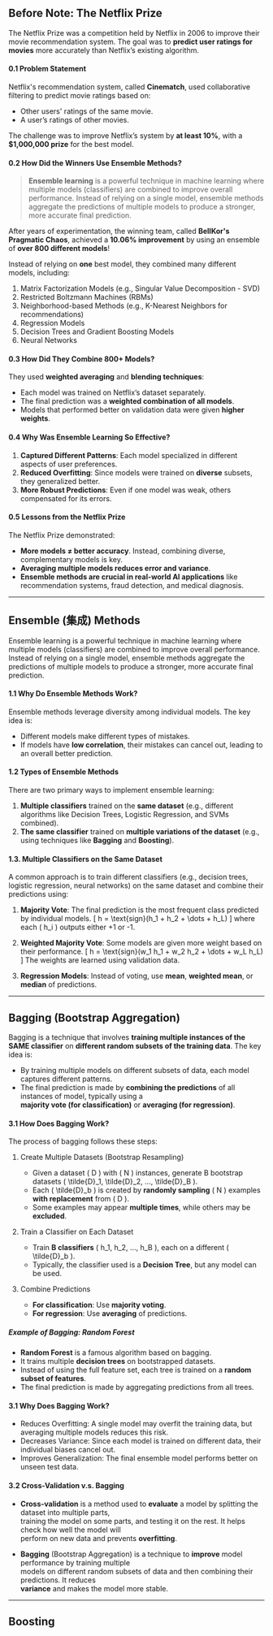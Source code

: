 ## Before Note: The Netflix Prize

The Netflix Prize was a competition held by Netflix in 2006 to improve their movie recommendation system. The goal was to **predict user ratings for movies** more accurately than Netflix’s existing algorithm.

#### 0.1 Problem Statement

Netflix's recommendation system, called **Cinematch**, used collaborative filtering to predict movie ratings based on:

- Other users' ratings of the same movie.
- A user’s ratings of other movies.

The challenge was to improve Netflix’s system by **at least 10%**, with a **$1,000,000 prize** for the best model.

#### 0.2 How Did the Winners Use Ensemble Methods?

> **Ensemble learning** is a powerful technique in machine learning where multiple models (classifiers) are combined to improve overall performance. Instead of relying on a single model, ensemble methods aggregate the predictions of multiple models to produce a stronger, more accurate final prediction.

After years of experimentation, the winning team, called **BellKor's Pragmatic Chaos**, achieved a **10.06% improvement** by using an ensemble of **over 800 different models**!

Instead of relying on **one** best model, they combined many different models, including:

1. Matrix Factorization Models (e.g., Singular Value Decomposition - SVD)
2. Restricted Boltzmann Machines (RBMs)
3. Neighborhood-based Methods (e.g., K-Nearest Neighbors for recommendations)
4. Regression Models
5. Decision Trees and Gradient Boosting Models
6. Neural Networks

#### 0.3 How Did They Combine 800+ Models?

They used **weighted averaging** and **blending techniques**:

- Each model was trained on Netflix’s dataset separately.
- The final prediction was a **weighted combination of all models**.
- Models that performed better on validation data were given **higher weights**.

#### 0.4 Why Was Ensemble Learning So Effective?

1. **Captured Different Patterns**: Each model specialized in different aspects of user preferences.
2. **Reduced Overfitting**: Since models were trained on **diverse** subsets, they generalized better.
3. **More Robust Predictions**: Even if one model was weak, others compensated for its errors.

#### 0.5 Lessons from the Netflix Prize

The Netflix Prize demonstrated:

- **More models ≠ better accuracy**. Instead, combining diverse, complementary models is key.
- **Averaging multiple models reduces error and variance**.
- **Ensemble methods are crucial in real-world AI applications** like recommendation systems, fraud detection, and medical diagnosis.

---

## Ensemble (集成) Methods

Ensemble learning is a powerful technique in machine learning where multiple models (classifiers) are combined to improve overall performance. Instead of relying on a single model, ensemble methods aggregate the predictions of multiple models to produce a stronger, more accurate final prediction.

#### 1.1 Why Do Ensemble Methods Work?

Ensemble methods leverage diversity among individual models. The key idea is:

- Different models make different types of mistakes.
- If models have **low correlation**, their mistakes can cancel out, leading to an overall better prediction.

#### 1.2 Types of Ensemble Methods

There are two primary ways to implement ensemble learning:

1. **Multiple classifiers** trained on the **same dataset** (e.g., different algorithms like Decision Trees, Logistic Regression, and SVMs combined).
2. **The same classifier** trained on **multiple variations of the dataset** (e.g., using techniques like **Bagging** and **Boosting**).

#### 1.3. Multiple Classifiers on the Same Dataset

A common approach is to train different classifiers (e.g., decision trees, logistic regression, neural networks) on the same dataset and combine their predictions using:

1. **Majority Vote**: The final prediction is the most frequent class predicted by individual models.
   \[
   h = \text{sign}(h_1 + h_2 + \dots + h_L)
   \]
   where each \( h_i \) outputs either +1 or -1.

2. **Weighted Majority Vote**: Some models are given more weight based on their performance.
   \[
   h = \text{sign}(w_1 h_1 + w_2 h_2 + \dots + w_L h_L)
   \]
   The weights are learned using validation data.

3. **Regression Models**: Instead of voting, use **mean**, **weighted mean**, or **median** of predictions.

---

## Bagging (Bootstrap Aggregation)

Bagging is a technique that involves **training multiple instances of the SAME classifier** on **different random subsets of the training data**. The key idea is:

- By training multiple models on different subsets of data, each model captures different patterns.
- The final prediction is made by **combining the predictions** of all instances of model, typically using a  
  **majority vote (for classification)** or **averaging (for regression)**.

#### 3.1 How Does Bagging Work?

The process of bagging follows these steps:

1. Create Multiple Datasets (Bootstrap Resampling)
   - Given a dataset \( D \) with \( N \) instances, generate B bootstrap datasets \( \tilde{D}_1, \tilde{D}_2, ..., \tilde{D}_B \).
   - Each \( \tilde{D}_b \) is created by **randomly sampling** \( N \) examples **with replacement** from \( D \).
   - Some examples may appear **multiple times**, while others may be **excluded**.

2. Train a Classifier on Each Dataset
   - Train **B classifiers** \( h_1, h_2, ..., h_B \), each on a different \( \tilde{D}_b \).
   - Typically, the classifier used is a **Decision Tree**, but any model can be used.

3. Combine Predictions
   - **For classification**: Use **majority voting**.
   - **For regression**: Use **averaging** of predictions.

##### Example of Bagging: Random Forest

- **Random Forest** is a famous algorithm based on bagging.
- It trains multiple **decision trees** on bootstrapped datasets.
- Instead of using the full feature set, each tree is trained on a **random subset of features**.
- The final prediction is made by aggregating predictions from all trees.

#### 3.1 Why Does Bagging Work?

- Reduces Overfitting: A single model may overfit the training data, but averaging multiple models reduces this risk.
- Decreases Variance: Since each model is trained on different data, their individual biases cancel out.
- Improves Generalization: The final ensemble model performs better on unseen test data.

#### 3.2 Cross-Validation v.s. Bagging

- **Cross-validation** is a method used to **evaluate** a model by splitting the dataset into multiple parts,  
training the model on some parts, and testing it on the rest. It helps check how well the model will  
perform on new data and prevents **overfitting**.

- **Bagging** (Bootstrap Aggregation) is a technique to **improve** model performance by training multiple  
models on different random subsets of data and then combining their predictions. It reduces  
**variance** and makes the model more stable.

---

## Boosting

